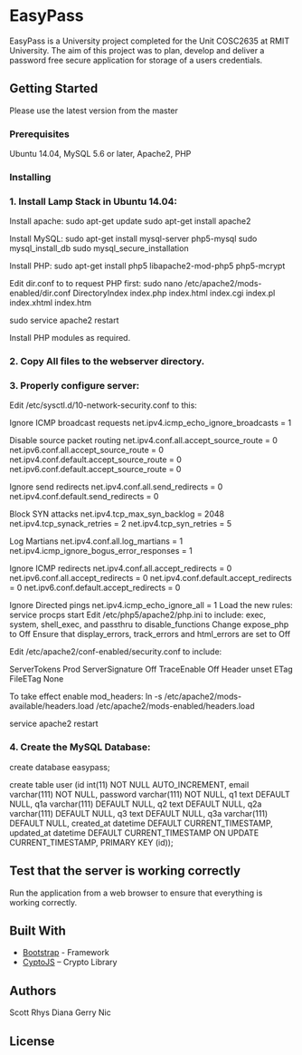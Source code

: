 # EasyPass

EasyPass is a University project completed for the Unit COSC2635 at RMIT University. The aim of this project was to plan, develop and deliver a password free secure application for storage of a users credentials.

## Getting Started

Please use the latest version from the master

### Prerequisites

Ubuntu 14.04,  MySQL 5.6 or later, Apache2, PHP

### Installing
### 1.	Install Lamp Stack in Ubuntu 14.04:

Install apache: 
sudo apt-get update
sudo apt-get install apache2

Install MySQL:
sudo apt-get install mysql-server php5-mysql
sudo mysql_install_db
sudo mysql_secure_installation

Install PHP:
sudo apt-get install php5 libapache2-mod-php5 php5-mcrypt

Edit dir.conf to to request PHP first:
sudo nano /etc/apache2/mods-enabled/dir.conf
<IfModule mod_dir.c>
    DirectoryIndex index.php index.html index.cgi index.pl index.xhtml index.htm
</IfModule>

sudo service apache2 restart

Install PHP modules as required.

### 2.	Copy All files to the webserver directory. 

### 3.	Properly configure server:

Edit /etc/sysctl.d/10-network-security.conf to this:
 
Ignore ICMP broadcast requests
net.ipv4.icmp_echo_ignore_broadcasts = 1
 
Disable source packet routing
net.ipv4.conf.all.accept_source_route = 0
net.ipv6.conf.all.accept_source_route = 0
net.ipv4.conf.default.accept_source_route = 0
net.ipv6.conf.default.accept_source_route = 0

Ignore send redirects
net.ipv4.conf.all.send_redirects = 0
net.ipv4.conf.default.send_redirects = 0
 
Block SYN attacks
net.ipv4.tcp_max_syn_backlog = 2048
net.ipv4.tcp_synack_retries = 2
net.ipv4.tcp_syn_retries = 5
 
Log Martians
net.ipv4.conf.all.log_martians = 1
net.ipv4.icmp_ignore_bogus_error_responses = 1
 
Ignore ICMP redirects
net.ipv4.conf.all.accept_redirects = 0
net.ipv6.conf.all.accept_redirects = 0
net.ipv4.conf.default.accept_redirects = 0
net.ipv6.conf.default.accept_redirects = 0
 
Ignore Directed pings
net.ipv4.icmp_echo_ignore_all = 1
Load the new rules:
service procps start
Edit /etc/php5/apache2/php.ini to include:
exec, system, shell_exec, and passthru to disable_functions
Change expose_php to Off
Ensure that display_errors, track_errors and html_errors are set to Off
 
Edit /etc/apache2/conf-enabled/security.conf to include:

ServerTokens Prod
ServerSignature Off
TraceEnable Off
Header unset ETag
FileETag None

To take effect enable mod_headers:
ln -s /etc/apache2/mods-available/headers.load /etc/apache2/mods-enabled/headers.load

service apache2 restart



### 4.	Create the MySQL Database:

create database easypass;

create table user (id int(11) NOT NULL AUTO_INCREMENT, email varchar(111) NOT NULL, password varchar(111) NOT NULL, q1 text DEFAULT NULL, q1a varchar(111) DEFAULT NULL, q2 text DEFAULT NULL, q2a varchar(111) DEFAULT NULL, q3 text DEFAULT NULL, q3a varchar(111) DEFAULT NULL, created_at datetime DEFAULT CURRENT_TIMESTAMP, updated_at datetime DEFAULT CURRENT_TIMESTAMP ON UPDATE CURRENT_TIMESTAMP, PRIMARY KEY (id));

## Test that the server is working correctly 

Run the application from a web browser to ensure that everything is working correctly.

## Built With

* [Bootstrap]( http://getbootstrap.com/) - Framework
* [CyptoJS]( https://github.com/sytelus/CryptoJS) – Crypto Library

## Authors

Scott
Rhys
Diana
Gerry
Nic

## License

